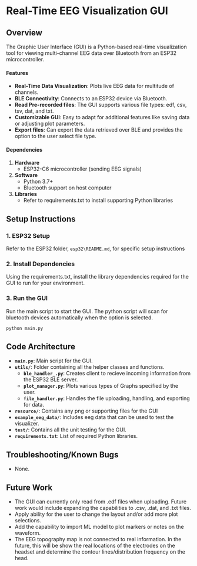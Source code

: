 # Real-Time EEG Visualization GUI

## Overview

The Graphic User Interface (GUI) is a Python-based real-time visualization tool for viewing multi-channel EEG data over Bluetooth from an ESP32 microcontroller. 

#### Features

- **Real-Time Data Visualization**: Plots live EEG data for multitude of channels.
- **BLE Connectivity**: Connects to an ESP32 device via Bluetooth.
- **Read Pre-recorded files**: The GUI supports various file types: edf, csv, tsv, dat, and txt.
- **Customizable GUI**: Easy to adapt for additional features like saving data or adjusting plot parameters.
- **Export files**: Can export the data retrieved over BLE and provides the option to the user select file type.

#### Dependencies
1. **Hardware**
    - ESP32-C6 microcontroller (sending EEG signals)
2. **Software**
    - Python 3.7+
    - Bluetooth support on host computer
3. **Libraries**
    - Refer to requirements.txt to install supporting Python libraries

## Setup Instructions

### 1. ESP32 Setup
Refer to the ESP32 folder, ```esp32\README.md```, for specific setup instructions

### 2. Install Dependencies
Using the requirements.txt, install the library dependencies required for the GUI to run for your environment.

### 3. Run the GUI
Run the main script to start the GUI. The python script will scan for bluetooth devices automatically when the option is selected.

```bash
python main.py
```

## Code Architecture

- **`main.py`**: Main script for the GUI.
- **`utils/`**: Folder containing all the helper classes and functions.
  - **`ble_handler_.py`**: Creates client to recieve incoming information from the ESP32 BLE server.
  - **`plot_manager.py`**: Plots various types of Graphs specified by the user.
  - **`file_handler.py`**: Handles the file uploading, handling, and exporting for data. 
- **`resource/`**: Contains any png or supporting files for the GUI
- **`example_eeg_data/`**: Includes eeg data that can be used to test the visualizer.
- **`test/`**: Contains all the unit testing for the GUI.
- **`requirements.txt`**: List of required Python libraries.

## Troubleshooting/Known Bugs
- None.

## Future Work
- The GUI can currently only read from .edf files when uploading. Future work would include expanding the capabilities to .csv, .dat, and .txt files. 
- Apply ability for the user to change the layout and/or add more plot selections.
- Add the capability to import ML model to plot markers or notes on the waveform.
- The EEG topography map is not connected to real information. In the future, this will be show the real locations of the electrodes on the headset and determine the contour lines/distribution frequency on the head. 
